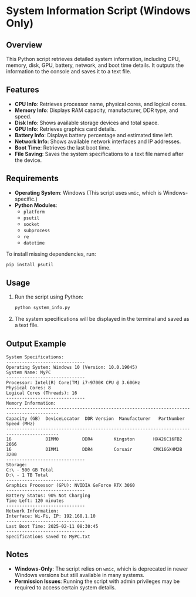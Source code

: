 # System Information Script (Windows Only)

## Overview
This Python script retrieves detailed system information, including CPU, memory, disk, GPU, battery, network, and boot time details. It outputs the information to the console and saves it to a text file.

## Features
- **CPU Info**: Retrieves processor name, physical cores, and logical cores.
- **Memory Info**: Displays RAM capacity, manufacturer, DDR type, and speed.
- **Disk Info**: Shows available storage devices and total space.
- **GPU Info**: Retrieves graphics card details.
- **Battery Info**: Displays battery percentage and estimated time left.
- **Network Info**: Shows available network interfaces and IP addresses.
- **Boot Time**: Retrieves the last boot time.
- **File Saving**: Saves the system specifications to a text file named after the device.

## Requirements
- **Operating System**: Windows (This script uses `wmic`, which is Windows-specific.)
- **Python Modules**:
  - `platform`
  - `psutil`
  - `socket`
  - `subprocess`
  - `re`
  - `datetime`

To install missing dependencies, run:
```sh
pip install psutil
```

## Usage
1. Run the script using Python:
   ```sh
   python system_info.py
   ```
2. The system specifications will be displayed in the terminal and saved as a text file.

## Output Example
```
System Specifications:
------------------------------
Operating System: Windows 10 (Version: 10.0.19045)
System Name: MyPC
------------------------------
Processor: Intel(R) Core(TM) i7-9700K CPU @ 3.60GHz
Physical Cores: 8
Logical Cores (Threads): 16
------------------------------
Memory Information:
------------------------------------------------------------------------------------------
Capacity (GB)  DeviceLocator  DDR Version  Manufacturer   PartNumber            Speed (MHz)
------------------------------------------------------------------------------------------
16             DIMM0         DDR4        Kingston       HX426C16FB2         2666      
16             DIMM1         DDR4        Corsair        CMK16GX4M2B         3200      
------------------------------
Storage:
C:\ - 500 GB Total
D:\ - 1 TB Total
------------------------------
Graphics Processor (GPU): NVIDIA GeForce RTX 3060
------------------------------
Battery Status: 90% Not Charging
Time Left: 120 minutes
------------------------------
Network Information:
Interface: Wi-Fi, IP: 192.168.1.10
------------------------------
Last Boot Time: 2025-02-11 08:30:45
------------------------------
Specifications saved to MyPC.txt
```

## Notes
- **Windows-Only**: The script relies on `wmic`, which is deprecated in newer Windows versions but still available in many systems.
- **Permission Issues**: Running the script with admin privileges may be required to access certain system details.




